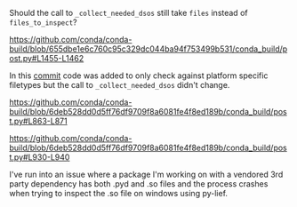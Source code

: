 Should the call to `_collect_needed_dsos` still take `files` instead of `files_to_inspect`?

https://github.com/conda/conda-build/blob/655dbe1e6c760c95c329dc044ba94f753499b531/conda_build/post.py#L1455-L1462

In this [commit](https://github.com/conda/conda-build/commit/6deb528dd0d5ff76df9709f8a6081fe4f8ed189b) code was added to only check against platform specific filetypes but the call to `_collect_needed_dsos` didn't change.

https://github.com/conda/conda-build/blob/6deb528dd0d5ff76df9709f8a6081fe4f8ed189b/conda_build/post.py#L863-L871

https://github.com/conda/conda-build/blob/6deb528dd0d5ff76df9709f8a6081fe4f8ed189b/conda_build/post.py#L930-L940

I've run into an issue where a package I'm working on with a vendored 3rd party dependency has both .pyd and .so files and the process crashes when trying to inspect the .so file on windows using py-lief. 